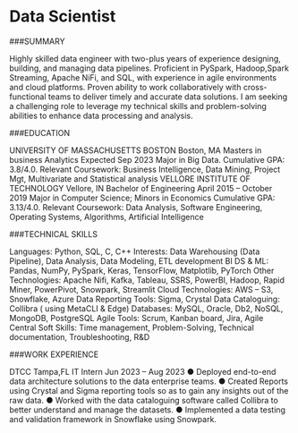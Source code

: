 # Data Scientist

###SUMMARY

Highly skilled data engineer with two-plus years of experience designing, building, and managing data pipelines. Proficient in PySpark, Hadoop,Spark Streaming, Apache NiFi, and SQL, with experience in agile environments and cloud platforms. Proven ability to work collaboratively with cross-functional teams to deliver timely and accurate data solutions. I am seeking a challenging role to leverage my technical skills and problem-solving abilities to enhance data processing and analysis.

###EDUCATION

UNIVERSITY OF MASSACHUSETTS BOSTON Boston, MA
Masters in business Analytics Expected Sep 2023
Major in Big Data.
Cumulative GPA: 3.8/4.0.
Relevant Coursework: Business Intelligence, Data Mining, Project Mgt, Multivariate and Statistical analysis
VELLORE INSTITUTE OF TECHNOLOGY Vellore, IN
Bachelor of Engineering April 2015 – October 2019
Major in Computer Science; Minors in Economics
Cumulative GPA: 3.13/4.0.
Relevant Coursework: Data Analysis, Software Engineering, Operating Systems, Algorithms, Artificial Intelligence

###TECHNICAL SKILLS

Languages: Python, SQL, C, C++
Interests: Data Warehousing (Data Pipeline), Data Analysis, Data Modeling, ETL development
BI DS & ML: Pandas, NumPy, PySpark, Keras, TensorFlow, Matplotlib, PyTorch
Other Technologies: Apache Nifi, Kafka, Tableau, SSRS, PowerBI, Hadoop, Rapid Miner, PowerPivot, Snowpark, Streamlit
Cloud Technologies: AWS – S3, Snowflake, Azure
Data Reporting Tools: Sigma, Crystal
Data Cataloguing: Collibra ( using MetaCLI & Edge)
Databases: MySQL, Oracle, Db2, NoSQL, MongoDB, PostgreSQL
Agile Tools: Scrum, Kanban board, Jira, Agile Central
Soft Skills: Time management, Problem-Solving, Technical documentation, Troubleshooting, R&D

###WORK EXPERIENCE

DTCC Tampa,FL
IT Intern Jun 2023 – Aug 2023
● Deployed end-to-end data architecture solutions to the data enterprise teams.
● Created Reports using Crystal and Sigma reporting tools so as to gain any insights out of the raw data.
● Worked with the data cataloguing software called Collibra to better understand and manage the datasets.
● Implemented a data testing and validation framework in Snowflake using Snowpark.
